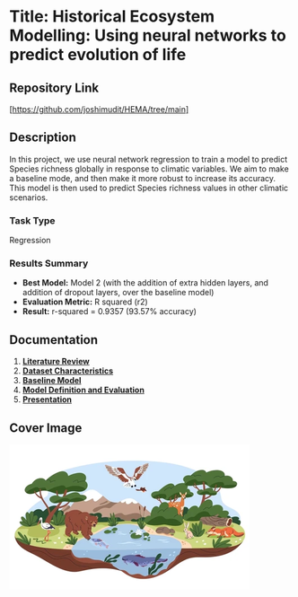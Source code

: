 # Title: Historical Ecosystem Modelling: Using neural networks to predict evolution of life

## Repository Link

[https://github.com/joshimudit/HEMA/tree/main]

## Description

In this project, we use neural network regression to train a model to predict Species richness globally in response to climatic variables. We aim to make a baseline mode, and then make it more robust to increase its accuracy. This model is then used to predict Species richness values in other climatic scenarios.

### Task Type

Regression 

### Results Summary

- **Best Model:** Model 2 (with the addition of extra hidden layers, and addition of dropout layers, over the baseline model)
- **Evaluation Metric:** R squared (r2)
- **Result:** r-squared = 0.9357 (93.57% accuracy)

## Documentation

1. **[Literature Review](0_LiteratureReview/README.md)**
2. **[Dataset Characteristics](1_DatasetCharacteristics/exploratory_data_analysis.ipynb)**
3. **[Baseline Model](2_BaselineModel/baseline_model.ipynb)**
4. **[Model Definition and Evaluation](3_Model/model_definition_evaluation)**
5. **[Presentation](4_Presentation/README.md)**

## Cover Image

![Project Cover Image](CoverImage/cover_image.png)
